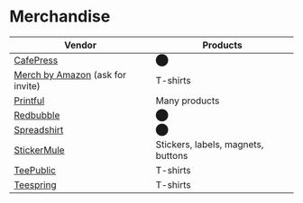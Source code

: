 # Merchandise

| Vendor | Products |
| ------ | -------- |
| [CafePress](http://www.cafepress.com/) | ⬤ |
| [Merch by Amazon](https://merch.amazon.com/landing) (ask for invite) | T-shirts |
| [Printful](https://www.printful.com/) | Many products |
| [Redbubble](https://www.redbubble.com/) | ⬤ |
| [Spreadshirt](https://www.spreadshirt.com/) | ⬤ |
| [StickerMule](https://www.stickermule.com/) | Stickers, labels, magnets, buttons |
| [TeePublic](https://www.teepublic.com/) | T-shirts |
| [Teespring](https://teespring.com/) | T-shirts |
